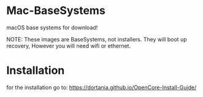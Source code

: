 # Mac-BaseSystems
macOS base systems for download!

   NOTE: These images are BaseSystems, not installers. They will boot up recovery, However you will need wifi or ethernet.

# Installation

for the installation go to:
https://dortania.github.io/OpenCore-Install-Guide/
